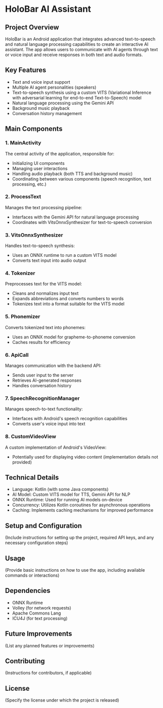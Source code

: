 # HoloBar AI Assistant

## Project Overview

HoloBar is an Android application that integrates advanced text-to-speech and natural language processing capabilities to create an interactive AI assistant. The app allows users to communicate with AI agents through text or voice input and receive responses in both text and audio formats.

## Key Features

- Text and voice input support
- Multiple AI agent personalities (speakers)
- Text-to-speech synthesis using a custom VITS (Variational Inference with adversarial learning for end-to-end Text-to-Speech) model
- Natural language processing using the Gemini API
- Background music playback
- Conversation history management

## Main Components

### 1. MainActivity

The central activity of the application, responsible for:
- Initializing UI components
- Managing user interactions
- Handling audio playback (both TTS and background music)
- Coordinating between various components (speech recognition, text processing, etc.)

### 2. ProcessText

Manages the text processing pipeline:
- Interfaces with the Gemini API for natural language processing
- Coordinates with VitsOnnxSynthesizer for text-to-speech conversion

### 3. VitsOnnxSynthesizer

Handles text-to-speech synthesis:
- Uses an ONNX runtime to run a custom VITS model
- Converts text input into audio output

### 4. Tokenizer

Preprocesses text for the VITS model:
- Cleans and normalizes input text
- Expands abbreviations and converts numbers to words
- Tokenizes text into a format suitable for the VITS model

### 5. Phonemizer

Converts tokenized text into phonemes:
- Uses an ONNX model for grapheme-to-phoneme conversion
- Caches results for efficiency

### 6. ApiCall

Manages communication with the backend API:
- Sends user input to the server
- Retrieves AI-generated responses
- Handles conversation history

### 7. SpeechRecognitionManager

Manages speech-to-text functionality:
- Interfaces with Android's speech recognition capabilities
- Converts user's voice input into text

### 8. CustomVideoView

A custom implementation of Android's VideoView:
- Potentially used for displaying video content (implementation details not provided)

## Technical Details

- Language: Kotlin (with some Java components)
- AI Model: Custom VITS model for TTS, Gemini API for NLP
- ONNX Runtime: Used for running AI models on-device
- Concurrency: Utilizes Kotlin coroutines for asynchronous operations
- Caching: Implements caching mechanisms for improved performance

## Setup and Configuration

(Include instructions for setting up the project, required API keys, and any necessary configuration steps)

## Usage

(Provide basic instructions on how to use the app, including available commands or interactions)

## Dependencies

- ONNX Runtime
- Volley (for network requests)
- Apache Commons Lang
- ICU4J (for text processing)

## Future Improvements

(List any planned features or improvements)

## Contributing

(Instructions for contributors, if applicable)

## License

(Specify the license under which the project is released)